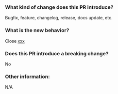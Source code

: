 ### What kind of change does this PR introduce?
Bugfix, feature, changelog, release, docs update, etc.

### What is the new behavior?
Close [xxx](https://coverzen.atlassian.net/browse/xxx)

### Does this PR introduce a breaking change?
No

### Other information:
N/A
